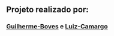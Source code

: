 ## Projeto realizado por:
### [Guilherme-Boves](https://github.com/Guilherme-Boves) e [Luiz-Camargo](https://github.com/Luiz-Camargo)
